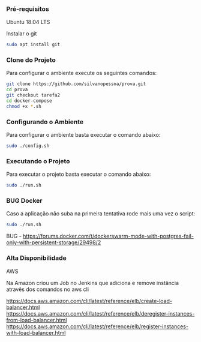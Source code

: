### Pré-requisitos
Ubuntu 18.04 LTS

Instalar o git

```sh
sudo apt install git
```


### Clone do Projeto

Para configurar o ambiente execute os seguintes comandos:

```sh
git clone https://github.com/silvanopessoa/prova.git
cd prova
git checkout tarefa2
cd docker-compose
chmod +x *.sh
```
### Configurando o Ambiente

Para configurar o ambiente basta executar o comando abaixo:

```sh
sudo ./config.sh
```

### Executando o Projeto

Para executar o projeto basta executar o comando abaixo:

```sh
sudo ./run.sh
```

### BUG Docker
Caso a aplicação não suba na primeira tentativa rode mais uma vez o script:

```sh
sudo ./run.sh
```
BUG - https://forums.docker.com/t/dockerswarm-mode-with-postgres-fail-only-with-persistent-storage/29498/2

### Alta Disponibilidade

AWS

Na Amazon criou um Job no Jenkins que adiciona e remove instância atravês dos comandos no aws cli

https://docs.aws.amazon.com/cli/latest/reference/elb/create-load-balancer.html
https://docs.aws.amazon.com/cli/latest/reference/elb/deregister-instances-from-load-balancer.html
https://docs.aws.amazon.com/cli/latest/reference/elb/register-instances-with-load-balancer.html


